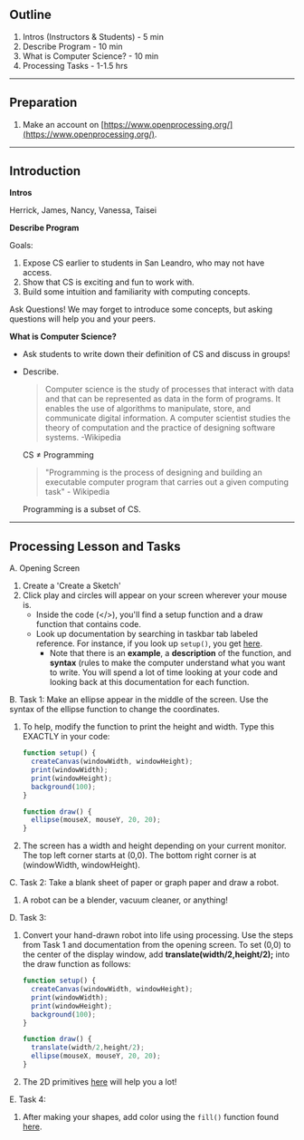 ## Outline

1. Intros (Instructors & Students) - 5 min
2. Describe Program - 10 min
4. What is Computer Science? - 10 min
6. Processing Tasks - 1-1.5 hrs

---

## Preparation

1. Make an account on [https://www.openprocessing.org/](https://www.openprocessing.org/).

---


## Introduction

**Intros**

Herrick, James, Nancy, Vanessa, Taisei

**Describe Program**

Goals:

1. Expose CS earlier to students in San Leandro, who may not have access.
2. Show that CS is exciting and fun to work with.
3. Build some intuition and familiarity with computing concepts.

Ask Questions!
We may forget to introduce some concepts, but asking questions will help you and your peers.

**What is Computer Science?**

- Ask students to write down their definition of CS and discuss in groups!
- Describe.

    > Computer science is the study of processes that interact with data and that can be represented as data in the form of programs. It enables the use of algorithms to manipulate, store, and communicate digital information. A computer scientist studies the theory of computation and the practice of designing software systems. -Wikipedia

    CS ≠ Programming

    > "Programming is the process of designing and building an executable computer program that carries out a given computing task" - Wikipedia

    Programming is a subset of CS.

---

## Processing Lesson and Tasks

A. Opening Screen
   1. Create a 'Create a Sketch'
   1. Click play and circles will appear on your screen wherever your mouse is.
      - Inside the code (</>), you'll find a setup function and a draw function that contains code.
      - Look up documentation by searching in taskbar tab labeled reference. For instance, if you look up `setup()`, you get [here](http://p5js.org/reference/#/p5/setup).
         - Note that there is an **example**, a **description** of the function, and **syntax** (rules to make the computer understand what you want to write. You will spend a lot of time looking at your code and
            looking back at this documentation for each function.

B. Task 1: Make an ellipse appear in the middle of the screen. Use the syntax of the ellipse function to change the coordinates.
   1. To help, modify the function to print the height and width. Type this EXACTLY in your code:
      ```javascript
      function setup() {
        createCanvas(windowWidth, windowHeight);
        print(windowWidth);
        print(windowHeight);
        background(100);
      }

      function draw() {
        ellipse(mouseX, mouseY, 20, 20);
      }
      ```
   2. The screen has a width and height depending on your current monitor. The top left corner starts at (0,0). The bottom right corner is at (windowWidth, windowHeight).

C. Task 2: Take a blank sheet of paper or graph paper and draw a robot.
   1. A robot can be a blender, vacuum cleaner, or anything!

D. Task 3:
   1. Convert your hand-drawn robot into life using processing. Use the steps from Task 1 and documentation from the opening screen. To set (0,0) to the center of the display window, add **translate(width/2,height/2);** into the draw function as follows:
      ```javascript
      function setup() {
        createCanvas(windowWidth, windowHeight);
        print(windowWidth);
        print(windowHeight);
        background(100);
      }

      function draw() {
        translate(width/2,height/2);
        ellipse(mouseX, mouseY, 20, 20);
      }
      ```
   2. The 2D primitives [here](http://p5js.org/reference/) will help you a lot!

E. Task 4:
   1. After making your shapes, add color using the `fill()` function found [here](http://p5js.org/reference/#/p5/fill).
